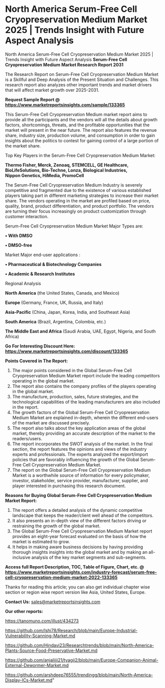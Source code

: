 # North America Serum-Free Cell Cryopreservation Medium Market 2025 | Trends Insight with Future Aspect Analysis
North America Serum-Free Cell Cryopreservation Medium Market 2025 | Trends Insight with Future Aspect Analysis
<strong>Serum-Free Cell Cryopreservation Medium Market Research Report 2031</strong>

The Research Report on Serum-Free Cell Cryopreservation Medium Market is a Skillful and Deep Analysis of the Present Situation and Challenges. This research report also analyzes other important trends and market drivers that will affect market growth over 2025-2031.

<strong>Request Sample Report @ <a href=https://www.marketreportsinsights.com/sample/133365>https://www.marketreportsinsights.com/sample/133365</a></strong>

This Serum-Free Cell Cryopreservation Medium market report aims to provide all the participants and the vendors will all the details about growth factors, shortcomings, threats, and the profitable opportunities that the market will present in the near future. The report also features the revenue share, industry size, production volume, and consumption in order to gain insights about the politics to contest for gaining control of a large portion of the market share.

Top Key Players in the Serum-Free Cell Cryopreservation Medium Market:

<strong>Thermo Fisher, Merck, Zenoaq, STEMCELL, GE Healthcare, BioLifeSolutions, Bio-Techne, Lonza, Biological Industries, Nippon Genetics, HiMedia, PromoCell</strong>

The Serum-Free Cell Cryopreservation Medium Industry is severely competitive and fragmented due to the existence of various established players taking part in different marketing strategies to increase their market share. The vendors operating in the market are profiled based on price, quality, brand, product differentiation, and product portfolio. The vendors are turning their focus increasingly on product customization through customer interaction.

Serum-Free Cell Cryopreservation Medium Market Major Types are:

<strong>• With DMSO

• DMSO-free</strong>

Market Major end-user applications :

<strong>• Pharmaceutical & Biotechnology Companies

• Academic & Research Institutes</strong>

Regional Analysis

</u><strong><b>North America</b></strong> (the United States, Canada, and Mexico)

<strong><b>Europe </b></strong>(Germany, France, UK, Russia, and Italy)

<strong><b>Asia-Pacific</b></strong> (China, Japan, Korea, India, and Southeast Asia)

<strong><b>South America</b></strong> (Brazil, Argentina, Colombia, etc.)

<strong><b>The Middle East and Africa</b></strong> (Saudi Arabia, UAE, Egypt, Nigeria, and South Africa)

<strong>Go For Interesting Discount Here: <a href=https://www.marketreportsinsights.com/discount/133365>https://www.marketreportsinsights.com/discount/133365</a></strong>

<strong>Points Covered in The Report:</strong>
<ol>
  <li>The major points considered in the Global Serum-Free Cell Cryopreservation Medium Market report include the leading competitors operating in the global market.</li>
  <li>The report also contains the company profiles of the players operating in the global market.</li>
  <li>The manufacture, production, sales, future strategies, and the technological capabilities of the leading manufacturers are also included in the report.</li>
  <li>The growth factors of the Global Serum-Free Cell Cryopreservation Medium Market are explained in-depth, wherein the different end-users of the market are discussed precisely.</li>
  <li>The report also talks about the key application areas of the global market, thereby providing an accurate description of the market to the readers/users.</li>
  <li>The report incorporates the SWOT analysis of the market. In the final section, the report features the opinions and views of the industry experts and professionals. The experts analyzed the export/import policies that are favorably influencing the growth of the Global Serum-Free Cell Cryopreservation Medium Market.</li>
  <li>The report on the Global Serum-Free Cell Cryopreservation Medium Market is a worthwhile source of information for every policymaker, investor, stakeholder, service provider, manufacturer, supplier, and player interested in purchasing this research document.</li>
</ol>
<strong>Reasons for Buying Global Serum-Free Cell Cryopreservation Medium Market Report:</strong>

<ol>
  <li>The report offers a detailed analysis of the dynamic competitive landscape that keeps the reader/client well ahead of the competitors.</li>
  <li>It also presents an in-depth view of the different factors driving or restraining the growth of the global market.</li>
  <li>The Global Serum-Free Cell Cryopreservation Medium Market report provides an eight-year forecast evaluated on the basis of how the market is estimated to grow.</li>
  <li>It helps in making aware business decisions by having providing thorough insights insights into the global market and by making an all-inclusive analysis of the key market segments and sub-segments.</li>
</ol>
<strong>Access full Report Description, TOC, Table of Figure, Chart, etc. @ <a href=https://www.marketreportsinsights.com/industry-forecast/serum-free-cell-cryopreservation-medium-market-2022-133365>https://www.marketreportsinsights.com/industry-forecast/serum-free-cell-cryopreservation-medium-market-2022-133365</a></strong>


Thanks for reading this article; you can also get individual chapter wise section or region wise report version like Asia, United States, Europe.

<strong>Contact Us:</strong>
sales@marketreportsinsights.com

<strong>Our other reports:</strong>

<a href=https://tanomuno.com/illust/434273>https://tanomuno.com/illust/434273</a>

<a href=https://github.com/Ishi78/Research/blob/main/Europe-Industrial-Vulnerability-Scanning-Market.md>https://github.com/Ishi78/Research/blob/main/Europe-Industrial-Vulnerability-Scanning-Market.md</a>

<a href=https://github.com/Hindavi23/Researchtrends/blob/main/North-America-Plants-Source-Food-Preservative-Market.md>https://github.com/Hindavi23/Researchtrends/blob/main/North-America-Plants-Source-Food-Preservative-Market.md</a>

<a href=https://github.com/anjaliiii21/tyagii2/blob/main/Europe-Companion-Animal-External-Dewormer-Market.md>https://github.com/anjaliiii21/tyagii2/blob/main/Europe-Companion-Animal-External-Dewormer-Market.md</a>

<a href=https://github.com/arshdeep76555/trendingg/blob/main/North-America-Display-ICs-Market.md>https://github.com/arshdeep76555/trendingg/blob/main/North-America-Display-ICs-Market.md</a>"
